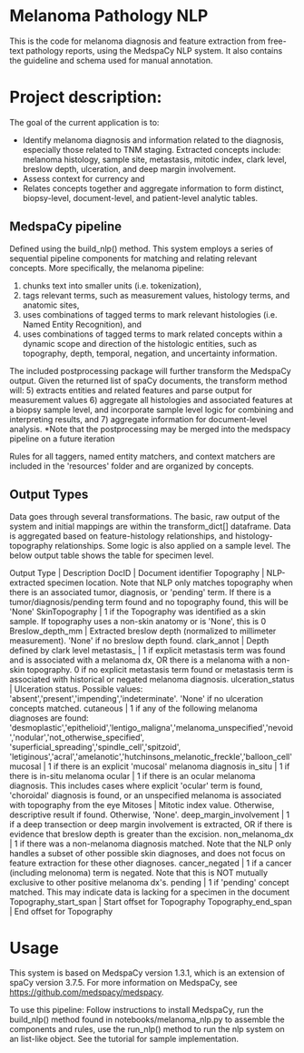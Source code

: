 # Melanoma Pathology NLP

This is the code for melanoma diagnosis and feature extraction from free-text pathology reports, using the MedspaCy NLP system. It also contains the guideline and schema used for manual annotation.

# Project description:

The goal of the current application is to:
- Identify melanoma diagnosis and information related to the diagnosis, especially those related to TNM staging. Extracted concepts include: melanoma histology, sample site, metastasis, mitotic index, clark level, breslow depth, ulceration, and deep margin involvement.
- Assess context for currency and 
- Relates concepts together and aggregate information to form distinct, biopsy-level, document-level, and patient-level analytic tables.

## MedspaCy pipeline

Defined using the build_nlp() method. This system employs a series of sequential pipeline components for matching and relating relevant concepts. More specifically, the melanoma pipeline: 
1) chunks text into smaller units (i.e. tokenization), 
2) tags relevant terms, such as measurement values, histology terms, and anatomic sites, 
3) uses combinations of tagged terms to mark relevant histologies (i.e. Named Entity Recognition), and
4) uses combinations of tagged terms to mark related concepts within a dynamic scope and direction of the histologic entities, such as topography, depth, temporal, negation, and uncertainty information.

The included postprocessing package will further transform the MedspaCy output. Given the returned list of spaCy documents, the transform method will:
5) extracts entities and related features and parse output for measurement values
6) aggregate all histologies and associated features at a biopsy sample  level, and incorporate sample level logic for combining and interpreting results, and 
7) aggregate information for document-level analysis.
*Note that the postprocessing may be merged into the medspacy pipeline on a future iteration

Rules for all taggers, named entity matchers, and context matchers are included in the 'resources' folder and are organized by concepts.

## Output Types

Data goes through several transformations. The basic, raw output of the system and initial mappings are within the transform_dict[] dataframe. Data is aggregated based on feature-histology relationships, and histology-topography relationships. Some logic is also applied on a sample level. The below output table shows the table for specimen level.

Output Type | Description
DocID | Document identifier
Topography	| NLP-extracted specimen location. Note that NLP only matches topography when there is an associated tumor, diagnosis, or 'pending' term. If there is a tumor/diagnosis/pending term found and no topography found, this will be 'None'
SkinTopography	| 1 if the Topography was identified as a skin sample. If topography uses a non-skin anatomy or is 'None', this is 0
Breslow_depth_mm	| Extracted breslow depth (normalized to millimeter measurement). 'None' if no breslow depth found.
clark_annot	| Depth defined by clark level
metastasis_	| 1 if explicit metastasis term was found and is associated with a melanoma dx, OR there is a melanoma with a non-skin topography. 0 if no explicit metastasis term found or metastasis term is associated with historical or negated melanoma diagnosis.
ulceration_status | Ulceration status. Possible values: 'absent','present','impending','indeterminate'. 'None' if no ulceration concepts matched.
cutaneous | 1 if any of the following melanoma diagnoses are found: 'desmoplastic','epithelioid','lentigo_maligna','melanoma_unspecified','nevoid','nodular','not_otherwise_specified', 'superficial_spreading','spindle_cell','spitzoid', 'letiginous','acral','amelanotic','hutchinsons_melanotic_freckle','balloon_cell'
mucosal | 1 if there is an explicit 'mucosal' melanoma diagnosis
in_situ | 1 if there is in-situ melanoma
ocular | 1 if there is an ocular melanoma diagnosis. This includes cases where explicit 'ocular' term is found, 'choroidal' diagnosis is found, or an unspecified melanoma is associated with topography from the eye
Mitoses | Mitotic index value. Otherwise, descriptive result if found. Otherwise, 'None'.
deep_margin_involvement | 1 if a deep transection or deep margin involvement is extracted, OR if there is evidence that breslow depth is greater than the excision.
non_melanoma_dx | 1 if there was a non-melanoma diagnosis matched. Note that the NLP only handles a subset of other possible skin diagnoses, and does not focus on feature extraction for these other diagnoses.
cancer_negated 	| 1 if a cancer (including melonoma) term is negated. Note that this is NOT mutually exclusive to other positive melanoma dx's.
pending 	| 1 if 'pending' concept matched. This may indicate data is lacking for a specimen in the document
Topography_start_span	| Start offset for Topography
Topography_end_span 	| End offset for Topography


# Usage

This system is based on MedspaCy version 1.3.1, which is an extension of spaCy version 3.7.5. For more information on MedspaCy, see https://github.com/medspacy/medspacy.

To use this pipeline: Follow instructions to install MedspaCy, run the build_nlp() method found in notebooks/melanoma_nlp.py to assemble the components and rules, use the run_nlp() method to run the nlp system on an list-like object. See the tutorial for sample implementation.

